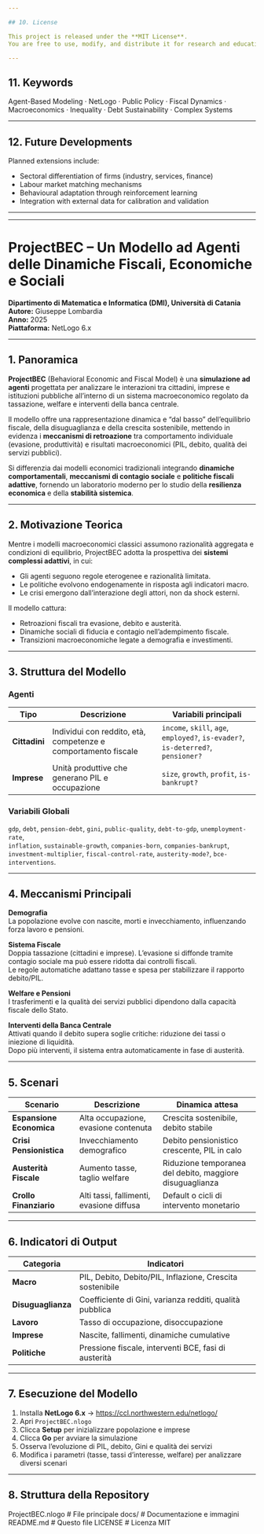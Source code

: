 ```yaml
---

## 10. License

This project is released under the **MIT License**.  
You are free to use, modify, and distribute it for research and educational purposes, provided that appropriate credit is given.

---
```


## 11. Keywords

Agent-Based Modeling · NetLogo · Public Policy · Fiscal Dynamics ·  
Macroeconomics · Inequality · Debt Sustainability · Complex Systems

---

## 12. Future Developments

Planned extensions include:
- Sectoral differentiation of firms (industry, services, finance)  
- Labour market matching mechanisms  
- Behavioural adaptation through reinforcement learning  
- Integration with external data for calibration and validation  

---

---

# ProjectBEC – Un Modello ad Agenti delle Dinamiche Fiscali, Economiche e Sociali

**Dipartimento di Matematica e Informatica (DMI), Università di Catania**  
**Autore:** Giuseppe Lombardia  
**Anno:** 2025  
**Piattaforma:** NetLogo 6.x  

---

## 1. Panoramica

**ProjectBEC** (Behavioral Economic and Fiscal Model) è una **simulazione ad agenti** progettata per analizzare le interazioni tra cittadini, imprese e istituzioni pubbliche all’interno di un sistema macroeconomico regolato da tassazione, welfare e interventi della banca centrale.

Il modello offre una rappresentazione dinamica e “dal basso” dell’equilibrio fiscale, della disuguaglianza e della crescita sostenibile, mettendo in evidenza i **meccanismi di retroazione** tra comportamento individuale (evasione, produttività) e risultati macroeconomici (PIL, debito, qualità dei servizi pubblici).

Si differenzia dai modelli economici tradizionali integrando **dinamiche comportamentali**, **meccanismi di contagio sociale** e **politiche fiscali adattive**, fornendo un laboratorio moderno per lo studio della **resilienza economica** e della **stabilità sistemica**.

---

## 2. Motivazione Teorica

Mentre i modelli macroeconomici classici assumono razionalità aggregata e condizioni di equilibrio, ProjectBEC adotta la prospettiva dei **sistemi complessi adattivi**, in cui:
- Gli agenti seguono regole eterogenee e razionalità limitata.  
- Le politiche evolvono endogenamente in risposta agli indicatori macro.  
- Le crisi emergono dall’interazione degli attori, non da shock esterni.

Il modello cattura:
- Retroazioni fiscali tra evasione, debito e austerità.  
- Dinamiche sociali di fiducia e contagio nell’adempimento fiscale.  
- Transizioni macroeconomiche legate a demografia e investimenti.

---

## 3. Struttura del Modello

### Agenti
| Tipo | Descrizione | Variabili principali |
|------|--------------|----------------------|
| **Cittadini** | Individui con reddito, età, competenze e comportamento fiscale | `income`, `skill`, `age`, `employed?`, `is-evader?`, `is-deterred?`, `pensioner?` |
| **Imprese** | Unità produttive che generano PIL e occupazione | `size`, `growth`, `profit`, `is-bankrupt?` |

### Variabili Globali
`gdp`, `debt`, `pension-debt`, `gini`, `public-quality`, `debt-to-gdp`, `unemployment-rate`,  
`inflation`, `sustainable-growth`, `companies-born`, `companies-bankrupt`,  
`investment-multiplier`, `fiscal-control-rate`, `austerity-mode?`, `bce-interventions`.

---

## 4. Meccanismi Principali

**Demografia**  
La popolazione evolve con nascite, morti e invecchiamento, influenzando forza lavoro e pensioni.  

**Sistema Fiscale**  
Doppia tassazione (cittadini e imprese). L’evasione si diffonde tramite contagio sociale ma può essere ridotta dai controlli fiscali.  
Le regole automatiche adattano tasse e spesa per stabilizzare il rapporto debito/PIL.  

**Welfare e Pensioni**  
I trasferimenti e la qualità dei servizi pubblici dipendono dalla capacità fiscale dello Stato.  

**Interventi della Banca Centrale**  
Attivati quando il debito supera soglie critiche: riduzione dei tassi o iniezione di liquidità.  
Dopo più interventi, il sistema entra automaticamente in fase di austerità.

---

## 5. Scenari

| Scenario | Descrizione | Dinamica attesa |
|-----------|--------------|----------------|
| **Espansione Economica** | Alta occupazione, evasione contenuta | Crescita sostenibile, debito stabile |
| **Crisi Pensionistica** | Invecchiamento demografico | Debito pensionistico crescente, PIL in calo |
| **Austerità Fiscale** | Aumento tasse, taglio welfare | Riduzione temporanea del debito, maggiore disuguaglianza |
| **Crollo Finanziario** | Alti tassi, fallimenti, evasione diffusa | Default o cicli di intervento monetario |

---

## 6. Indicatori di Output

| Categoria | Indicatori |
|-----------|-------------|
| **Macro** | PIL, Debito, Debito/PIL, Inflazione, Crescita sostenibile |
| **Disuguaglianza** | Coefficiente di Gini, varianza redditi, qualità pubblica |
| **Lavoro** | Tasso di occupazione, disoccupazione |
| **Imprese** | Nascite, fallimenti, dinamiche cumulative |
| **Politiche** | Pressione fiscale, interventi BCE, fasi di austerità |

---

## 7. Esecuzione del Modello

1. Installa **NetLogo 6.x** → https://ccl.northwestern.edu/netlogo/  
2. Apri `ProjectBEC.nlogo`  
3. Clicca **Setup** per inizializzare popolazione e imprese  
4. Clicca **Go** per avviare la simulazione  
5. Osserva l’evoluzione di PIL, debito, Gini e qualità dei servizi  
6. Modifica i parametri (tasse, tassi d’interesse, welfare) per analizzare diversi scenari

---

## 8. Struttura della Repository

ProjectBEC.nlogo          # File principale
docs/                     # Documentazione e immagini
README.md                 # Questo file
LICENSE                   # Licenza MIT

